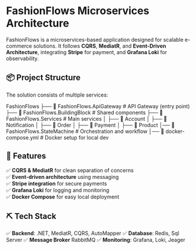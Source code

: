 # FashionFlows Microservices Architecture

FashionFlows is a microservices-based application designed for scalable e-commerce solutions. It follows **CQRS**, **MediatR**, and **Event-Driven Architecture**, integrating **Stripe** for payment, and **Grafana Loki** for observability.

## 📦 Project Structure

The solution consists of multiple services:

FashionFlows 
├── 📂 FashionFlows.ApiGateway # API Gateway (entry point)
├── 📂 FashionFlows.BuildingBlock # Shared components
├── 📂 FashionFlows.Services # Main services
│   ├── 📂 Account 
│   ├── 📂 Notification 
│   ├── 📂 Order
│   ├── 📂 Payment 
│   ├── 📂 Product 
│── 📂 FashionFlows.StateMachine # Orchestration and workflow
│── 📄 docker-compose.yml # Docker setup for local dev

 ## 🚀 Features

✅ **CQRS & MediatR** for clean separation of concerns  
✅ **Event-driven architecture** using messaging  
✅ **Stripe integration** for secure payments  
✅ **Grafana Loki** for logging and monitoring  
✅ **Docker Compose** for easy local deployment  

## ⛏ Tech Stack
✅ **Backend**: .NET, MediatR, CQRS, AutoMapper
✅ **Database**: Redis, Sql Server
✅ **Message Broker** RabbitMQ
✅ **Monitoring**: Grafana, Loki, Jeager
